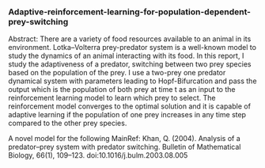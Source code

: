 ### Adaptive-reinforcement-learning-for-population-dependent-prey-switching
Abstract: There are a variety of food resources available to an animal in its environment. Lotka–Volterra prey-predator system is a well-known model to study the dynamics of an animal interacting with its food. In this report, I study the adaptiveness of a predator, switching between two prey species based on the population of the prey. I use a two-prey one predator dynamical system with parameters leading to Hopf-Bifurcation and pass the output which is the population of both prey at time t as an input to the reinforcement learning model to learn which prey to select. The reinforcement model converges to the optimal solution and it is capable of adaptive learning if the population of one prey increases in any time step compared to the other prey species.

A novel model for the following MainRef: Khan, Q. (2004). Analysis of a predator–prey system with predator switching. Bulletin of Mathematical Biology, 66(1), 109–123. doi:10.1016/j.bulm.2003.08.005
